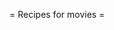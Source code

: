 = Recipes for movies =

 [wiki:Cookbook/Movies/RlslogDVDRips Download DVDRips From RlsLog with imdb filtering]::
 [wiki:Cookbook/Movies/MyMoviesRSS Generate my movies list, with imdb details]::